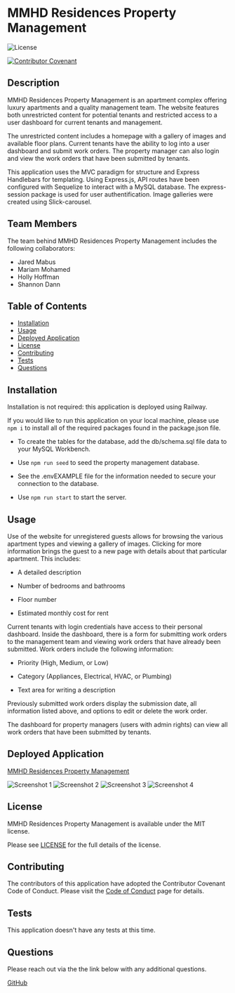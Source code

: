 # MMHD Residences Property Management

![License](https://img.shields.io/badge/license-MIT-blue.svg)

[![Contributor Covenant](https://img.shields.io/badge/Contributor%20Covenant-2.1-4baaaa.svg)](code_of_conduct.md)

## Description

MMHD Residences Property Management is an apartment complex offering luxury apartments and a quality management team. The website features both unrestricted content for potential tenants and restricted access to a user dashboard for current tenants and management.

The unrestricted content includes a homepage with a gallery of images and available floor plans. Current tenants have the ability to log into a user dashboard and submit work orders. The property manager can also login and view the work orders that have been submitted by tenants.  

This application uses the MVC paradigm for structure and Express Handlebars for templating. Using Express.js, API routes have been configured with Sequelize to interact with a MySQL database. The express-session package is used for user authentification. Image galleries were created using Slick-carousel.

## Team Members

The team behind MMHD Residences Property Management includes the following collaborators:

* Jared Mabus
* Mariam Mohamed
* Holly Hoffman
* Shannon Dann

## Table of Contents

- [Installation](#installation)
- [Usage](#usage)
- [Deployed Application](#deployed-application)
- [License](#license)
- [Contributing](#contributing)
- [Tests](#tests)
- [Questions](#questions)

## Installation 

Installation is not required: this application is deployed using Railway.

If you would like to run this application on your local machine, please use `npm i` to install all of the required packages found in the package.json file. 

* To create the tables for the database, add the db/schema.sql file data to your MySQL Workbench.

* Use `npm run seed` to seed the property management database.

* See the .envEXAMPLE file for the information needed to secure your connection to the database.

* Use `npm run start` to start the server.

## Usage 

Use of the website for unregistered guests allows for browsing the various apartment types and viewing a gallery of images. Clicking for more information brings the guest to a new page with details about that particular apartment. This includes:

* A detailed description

* Number of bedrooms and bathrooms

* Floor number

* Estimated monthly cost for rent

Current tenants with login credentials have access to their personal dashboard. Inside the dashboard, there is a form for submitting work orders to the management team and viewing work orders that have already been submitted. Work orders include the following information:

* Priority (High, Medium, or Low)

* Category (Appliances, Electrical, HVAC, or Plumbing)

* Text area for writing a description

Previously submitted work orders display the submission date, all information listed above, and options to edit or delete the work order.

The dashboard for property managers (users with admin rights) can view all work orders that have been submitted by tenants.

## Deployed Application

[MMHD Residences Property Management](https://propertymanager-production.up.railway.app/)

![Screenshot 1](./public/images/screenshot-homepage.png)
![Screenshot 2](./public/images/screenshot-single-unit.png)
![Screenshot 3](./public/images/screenshot-tenant-dash.png)
![Screenshot 4](./public/images/screenshot-manager-dash.png)

## License 

MMHD Residences Property Management is available under the MIT license.

Please see [LICENSE](./LICENSE) for the full details of the license.

## Contributing 

The contributors of this application have adopted the Contributor Covenant Code of Conduct. Please visit the [Code of Conduct](./CODE_OF_CONDUCT) page for details.

## Tests 

This application doesn't have any tests at this time.

## Questions 

Please reach out via the the link below with any additional questions. 

[GitHub](https://github.com/hoffh-5334/propertyManager)